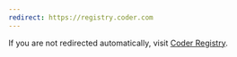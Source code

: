 ```yaml
---
redirect: https://registry.coder.com
---
```


If you are not redirected automatically, visit [Coder Registry](https://registry.coder.com).
